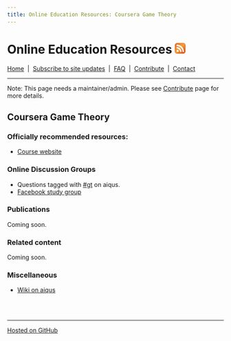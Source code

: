 ```yaml
---
title: Online Education Resources: Coursera Game Theory
---
```


# Online Education Resources <a href=""><img src="https://github.com/amberj/online-edu-resources/raw/gh-pages/feed-icon.png" alt="RSS Feed" /></a>
[Home](http://amberj.github.com/online-edu-resources/ "Online Educational Resources: Home") &nbsp;|&nbsp; [Subscribe to site updates](http://amberj.github.com/online-edu-resources/subscribe.html "Online Educational Resources: Subscribe to site updates") &nbsp;|&nbsp; [FAQ](http://amberj.github.com/online-edu-resources/faq.html "Online Educational Resources: FAQ") &nbsp;|&nbsp; [Contribute](http://amberj.github.com/online-edu-resources/contribute.html "Online Educational Reqources: Contribute") &nbsp;|&nbsp; [Contact](http://amberj.github.com/online-edu-resources/contact.html "Online Educational Resources: Contact")<br />

<hr />

Note: This page needs a maintainer/admin. Please see [Contribute](http://amberj.github.com/online-edu-resources/contribute.html) page for more details.

## Coursera Game Theory
### Officially recommended resources:
* [Course website](http://www.game-theory-class.org/)

### Online Discussion Groups
* Questions tagged with [#gt](http://www.aiqus.com/tags/%23gt) on aiqus.
* [Facebook study group](https://www.facebook.com/groups/138440986263921/)

### Publications
Coming soon.

### Related content
Coming soon.

### Miscellaneous
* [Wiki on aiqus](http://www.aiqus.com/wiki/Game_Theory)

<br /><br />
<hr />

[Hosted on GitHub](https://github.com/amberj/online-edu-resources "online-edu-resources on GitHub")
